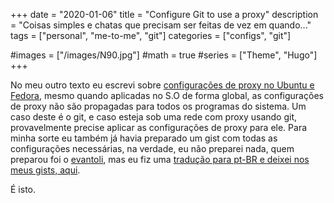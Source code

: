 +++
date = "2020-01-06"
title = "Configure Git to use a proxy"
description = "Coisas simples e chatas que precisam ser feitas de vez em quando..."
tags = ["personal", "me-to-me", "git"]
categories = ["configs", "git"]

#images = ["/images/N90.jpg"]
#math = true
#series = ["Theme", "Hugo"]
+++

No meu outro texto eu escrevi sobre [configurações de proxy no Ubuntu e Fedora](/posts/configure-proxy-settings-in-ubuntu-and-fedora), mesmo quando aplicadas no S.O de forma global, as configurações de proxy não são propagadas para todos os programas do sistema. Um caso deste é o git, e caso esteja sob uma rede com proxy usando git, provavelmente precise aplicar as configurações de proxy para ele. Para minha sorte eu também já havia preparado um gist com todas as configurações necessárias, na verdade, eu não preparei nada, quem preparou foi o [evantoli](https://gist.github.com/evantoli/f8c23a37eb3558ab8765), mas eu fiz uma [tradução para pt-BR e deixei nos meus gists, aqui](https://gist.github.com/atmosmps/55adfe01e6f0f862112772fc39b73279).

É isto.
